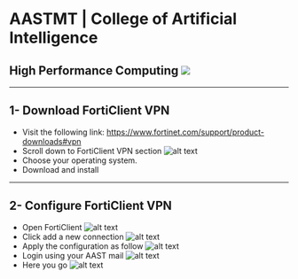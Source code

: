 # AASTMT | College of Artificial Intelligence
## High Performance Computing ![](https://img.shields.io/badge/Semester-Fall--2024-red)
---
## 1- Download FortiClient VPN
- Visit the following link: https://www.fortinet.com/support/product-downloads#vpn
- Scroll down to FortiClient VPN section
![alt text](https://github.com/nagyaly/hpc/blob/fall-24/connect/0.png?raw=true)
- Choose your operating system.
- Download and install
---
## 2- Configure FortiClient VPN
- Open FortiClient
![alt text](https://github.com/nagyaly/hpc/blob/fall-24/connect/1.png?raw=true)
- Click add a new connection
![alt text](https://github.com/nagyaly/hpc/blob/fall-24/connect/2.png?raw=true)
- Apply the configuration as follow
![alt text](https://github.com/nagyaly/hpc/blob/fall-24/connect/3.png?raw=true)
- Login using your AAST mail
![alt text](https://github.com/nagyaly/hpc/blob/fall-24/connect/4.png?raw=true)
- Here you go
![alt text](https://github.com/nagyaly/hpc/blob/fall-24/connect/5.png?raw=true)


